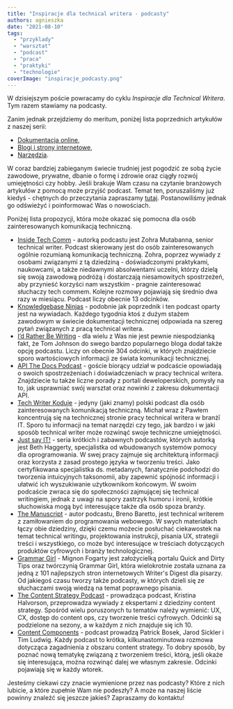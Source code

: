 ```yaml
---
title: "Inspiracje dla technical writera - podcasty"
authors: agnieszka
date: "2021-08-10"
tags:
  - "przyklady"
  - "warsztat"
  - "podcast"
  - "praca"
  - "praktyki"
  - "technologie"
coverImage: "inspiracje_podcasty.png"
---
```


W dzisiejszym poście powracamy do cyklu _Inspiracje dla Technical Writera_. Tym
razem stawiamy na podcasty.

Zanim jednak przejdziemy do meritum, poniżej lista poprzednich artykułów z
naszej serii:

- [Dokumentacja online](http://techwriter.pl/inspiracje-dla-technical-writera-dokumentacja-online/),
- [Blogi i strony internetowe](http://techwriter.pl/inspiracje-dla-technical-writera-blogi-i-strony-internetowe/),
- [Narzędzia](http://techwriter.pl/inspiracje-dla-technical-writera-narzedzia/).

W coraz bardziej zabieganym świecie trudniej jest pogodzić ze sobą życie
zawodowe, prywatne, dbanie o formę i zdrowie oraz ciągły rozwój umiejętności czy
hobby. Jeśli brakuje Wam czasu na czytanie branżowych artykułów z pomocą może
przyjść podcast. Temat ten, poruszaliśmy już kiedyś - chętnych do przeczytania
zapraszamy [tutaj](http://techwriter.pl/naucz-sie-sama-czesc-8/). Postanowiliśmy
jednak go odświeżyć i poinformować Was o nowościach.

Poniżej lista propozycji, która może okazać się pomocna dla osób
zainteresowanych komunikacją techniczną.

- [Inside Tech Comm](https://www.insidetechcomm.show/) - autorką podcastu jest
  Zohra Mutabanna, senior technical writer. Podcast skierowany jest do osób
  zainteresowanych ogólnie rozumianą komunikacją techniczną. Zohra, poprzez
  wywiady z osobami związanymi z tą dziedziną - doświadczonymi praktykami,
  naukowcami, a także niedawnymi absolwentami uczelni, którzy dzielą się swoją
  zawodową podróżą i dostarczają niesamowitych spostrzeżeń, aby przynieść
  korzyści nam wszystkim - pragnie zainteresować słuchaczy tech commem. Kolejne
  rozmowy pojawiają się średnio dwa razy w miesiącu. Podcast liczy obecnie 13
  odcinków.
- [Knowledgebase Ninjas](https://document360.com/podcast/) - podobnie jak
  poprzednik i ten podcast oparty jest na wywiadach. Każdego tygodnia ktoś z
  dużym stażem zawodowym w świecie dokumentacji technicznej odpowiada na szereg
  pytań związanych z pracą technical writera.
- [I’d Rather Be Writing](https://idratherbewriting.com/category-podcasts/) -
  dla wielu z Was nie jest pewnie niespodzianką fakt, że Tom Johnson do swego
  bardzo popularnego bloga dodał także opcję podcastu. Liczy on obecnie 304
  odcinki, w których znajdziecie sporo wartościowych informacji ze świata
  komunikacji technicznej.
- [API The Docs Podcast](https://anchor.fm/api-the-docs-podcast) - goście
  biorący udział w podcaście opowiadają o swoich spostrzeżeniach i
  doświadczeniach w pracy technical writera. Znajdziecie tu także liczne porady
  z portali deweloperskich, pomysły na to, jak usprawniać swój warsztat oraz
  nowinki z zakresu dokumentacji API.
- [Tech Writer Koduje](https://techwriterkoduje.pl/) - jedyny (jaki znamy)
  polski podcast dla osób zainteresowanych komunikacją techniczną. Michał wraz z
  Pawłem koncentrują się na technicznej stronie pracy technical writera w branżī
  IT. Sporo tu informacji na temat narzędzi czy tego, jak bardzo i w jaki sposób
  technical writer może rozwinąć swoje techniczne umiejętności.
- [Just say IT!](http://www.justsayit.ca/Content/Home.htm) - seria krótkich i
  zabawnych podcastów, których autorką jest Beth Haggerty, specjalistka od
  wbudowanych systemów pomocy dla oprogramowania. W swej pracy zajmuje się
  architekturą informacji oraz korzysta z zasad prostego języka w tworzeniu
  treści. Jako certyfikowana specjalistka ds. metadanych, fanatycznie podchodzi
  do tworzenia intuicyjnych taksonomii, aby zapewnić spójność informacji i
  ułatwić ich wyszukiwanie użytkownikom końcowym. W swoim podcaście zwraca się
  do społeczności zajmującej się technical writingiem, jednak z uwagi na spory
  zastrzyk humoru i ironii, krótkie słuchowiska mogą być interesujące także dla
  osób spoza branży.
- [The Manuscript](https://podcasts.apple.com/podcast/the-manuscript/id1501843799) -
  autor podcastu, Breno Baretto, jest technical writerem z zamiłowaniem do
  programowania webowego. W swych materiałach łączy obie dziedziny, dzięki czemu
  możecie posłuchać ciekawostek na temat technical writingu, projektowania
  instrukcji, pisania UX, strategii treści i wszystkiego, co może być
  interesujące w treściach dotyczących produktów cyfrowych i branży
  technologicznej.
- [Grammar Girl](https://www.quickanddirtytips.com/grammar-girl) - Mignon
  Fogarty jest założycielką portalu Quick and Dirty Tips oraz twórczynią Grammar
  Girl, która wielokrotnie została uznana za jedną z 101 najlepszych stron
  internetowych Writer's Digest dla pisarzy. Od jakiegoś czasu tworzy także
  podcasty, w których dzieli się ze słuchaczami swoją wiedzą na temat poprawnego
  pisania.
- [The Content Strategy Podcast](https://www.contentstrategy.com/) - prowadząca
  podcast, Kristina Halvorson, przeprowadza wywiady z ekspertami z dziedziny
  content strategy. Spośród wielu poruszonych tu tematów należy wymienić: UX,
  CX, dostęp do content ops, czy tworzenie treści cyfrowych. Odcinki są
  podzielone na sezony, a w każdym z nich znajduje się ich 10.
- [Content Components](https://heretto.com/project/content-components-podcast/) -
  podcast prowadzą Patrick Bosek, Jarod Sickler i Tim Ludwig. Każdy podcast to
  krótka, kilkunastominutowa rozmowa dotycząca zagadnienia z obszaru content
  strategy. To dobry sposób, by poznać nową tematykę związaną z tworzeniem
  treści, którą, jeśli okaże się interesująca, można rozwinąć dalej we własnym
  zakresie. Odcinki pojawiają się w każdy wtorek.

Jesteśmy ciekawi czy znacie wymienione przez nas podcasty? Które z nich lubicie,
a które zupełnie Wam nie podeszły? A może na naszej liście powinny znaleźć się
jeszcze jakieś? Zapraszamy do kontaktu!
